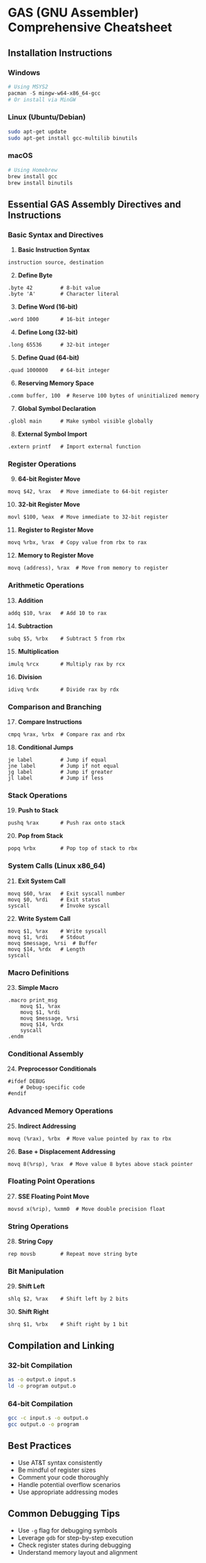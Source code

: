 # GAS (GNU Assembler) Comprehensive Cheatsheet

## Installation Instructions

### Windows
```powershell
# Using MSYS2
pacman -S mingw-w64-x86_64-gcc
# Or install via MinGW
```

### Linux (Ubuntu/Debian)
```bash
sudo apt-get update
sudo apt-get install gcc-multilib binutils
```

### macOS
```bash
# Using Homebrew
brew install gcc
brew install binutils
```

## Essential GAS Assembly Directives and Instructions

### Basic Syntax and Directives

1. **Basic Instruction Syntax**
```gas
instruction source, destination
```

2. **Define Byte**
```gas
.byte 42         # 8-bit value
.byte 'A'        # Character literal
```

3. **Define Word (16-bit)**
```gas
.word 1000       # 16-bit integer
```

4. **Define Long (32-bit)**
```gas
.long 65536      # 32-bit integer
```

5. **Define Quad (64-bit)**
```gas
.quad 1000000    # 64-bit integer
```

6. **Reserving Memory Space**
```gas
.comm buffer, 100  # Reserve 100 bytes of uninitialized memory
```

7. **Global Symbol Declaration**
```gas
.globl main      # Make symbol visible globally
```

8. **External Symbol Import**
```gas
.extern printf   # Import external function
```

### Register Operations

9. **64-bit Register Move**
```gas
movq $42, %rax   # Move immediate to 64-bit register
```

10. **32-bit Register Move**
```gas
movl $100, %eax  # Move immediate to 32-bit register
```

11. **Register to Register Move**
```gas
movq %rbx, %rax  # Copy value from rbx to rax
```

12. **Memory to Register Move**
```gas
movq (address), %rax  # Move from memory to register
```

### Arithmetic Operations

13. **Addition**
```gas
addq $10, %rax   # Add 10 to rax
```

14. **Subtraction**
```gas
subq $5, %rbx    # Subtract 5 from rbx
```

15. **Multiplication**
```gas
imulq %rcx       # Multiply rax by rcx
```

16. **Division**
```gas
idivq %rdx       # Divide rax by rdx
```

### Comparison and Branching

17. **Compare Instructions**
```gas
cmpq %rax, %rbx  # Compare rax and rbx
```

18. **Conditional Jumps**
```gas
je label         # Jump if equal
jne label        # Jump if not equal
jg label         # Jump if greater
jl label         # Jump if less
```

### Stack Operations

19. **Push to Stack**
```gas
pushq %rax       # Push rax onto stack
```

20. **Pop from Stack**
```gas
popq %rbx        # Pop top of stack to rbx
```

### System Calls (Linux x86_64)

21. **Exit System Call**
```gas
movq $60, %rax   # Exit syscall number
movq $0, %rdi    # Exit status
syscall          # Invoke syscall
```

22. **Write System Call**
```gas
movq $1, %rax    # Write syscall
movq $1, %rdi    # Stdout
movq $message, %rsi  # Buffer
movq $14, %rdx   # Length
syscall
```

### Macro Definitions

23. **Simple Macro**
```gas
.macro print_msg
    movq $1, %rax
    movq $1, %rdi
    movq $message, %rsi
    movq $14, %rdx
    syscall
.endm
```

### Conditional Assembly

24. **Preprocessor Conditionals**
```gas
#ifdef DEBUG
    # Debug-specific code
#endif
```

### Advanced Memory Operations

25. **Indirect Addressing**
```gas
movq (%rax), %rbx  # Move value pointed by rax to rbx
```

26. **Base + Displacement Addressing**
```gas
movq 8(%rsp), %rax  # Move value 8 bytes above stack pointer
```

### Floating Point Operations

27. **SSE Floating Point Move**
```gas
movsd x(%rip), %xmm0  # Move double precision float
```

### String Operations

28. **String Copy**
```gas
rep movsb        # Repeat move string byte
```

### Bit Manipulation

29. **Shift Left**
```gas
shlq $2, %rax    # Shift left by 2 bits
```

30. **Shift Right**
```gas
shrq $1, %rbx    # Shift right by 1 bit
```

## Compilation and Linking

### 32-bit Compilation
```bash
as -o output.o input.s
ld -o program output.o
```

### 64-bit Compilation
```bash
gcc -c input.s -o output.o
gcc output.o -o program
```

## Best Practices

- Use AT&T syntax consistently
- Be mindful of register sizes
- Comment your code thoroughly
- Handle potential overflow scenarios
- Use appropriate addressing modes

## Common Debugging Tips

- Use `-g` flag for debugging symbols
- Leverage `gdb` for step-by-step execution
- Check register states during debugging
- Understand memory layout and alignment
